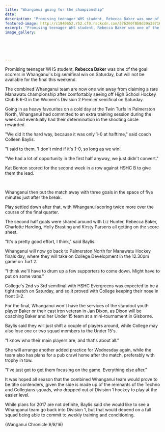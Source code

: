 ```yaml
---
title: "Whanganui going for the championship"
date: 
description: "Promising teenager WHS student, Rebecca Baker was one of the goal scorers in Whanganui's big semifinal win on Saturday, but will not be available for the final this weekend..."
featured-image: http://c1940652.r52.cf0.rackcdn.com/57b260f0b8d39a20710013a9/Rebecca.jpg
excerpt: "Promising teenager WHS student, Rebecca Baker was one of the goal scorers in Whanganui's big semifinal win on Saturday, but will not be available for the final this weekend..."
image_gallery:
    
    
    
    
    
---
```


<p>Promising teenager WHS student, <strong>Rebecca Baker</strong> was one of the goal scorers in Whanganui's big semifinal win on Saturday, but will not be available for the final this weekend.</p>
<p>The combined Whanganui team are now one win away from claiming a rare Manawatu championship after comfortably seeing off High School Hockey Club B 6-0 in the Women's Division 2 Premier semifinal on Saturday.</p>
<p>Going in as heavy favourites on a cold day at the Twin Turfs in Palmerston North, Whanganui had committed to an extra training session during the week and eventually had their determination in the shooting circle rewarded.</p>
<p>"We did it the hard way, because it was only 1-0 at halftime," said coach Colleen Baylis.</p>
<p>"I said to them, 'I don't mind if it's 1-0, so long as we win'.</p>
<p>"We had a lot of opportunity in the first half anyway, we just didn't convert."</p>
<p>Kat Benton scored for the second week in a row against HSHC B to give them the lead.</p>
<div id="DivContentRect" class="advert">&nbsp;</div>
<p>Whanganui then put the match away with three goals in the space of five minutes just after the break.</p>
<p>Play settled down after that, with Whanganui scoring twice more over the course of the final quarter.</p>
<p>The second half goals were shared around with Liz Hunter, Rebecca Baker, Charlotte Harding, Holly Brasting and Kirsty Parsons all getting on the score sheet.</p>
<p>"It's a pretty good effort, I think," said Baylis.</p>
<p>Whanganui will now go back to Palmerston North for Manawatu Hockey finals day, where they will take on College Development in the 12.30pm game on Turf 2.</p>
<p>"I think we'll have to drum up a few supporters to come down. Might have to put on some vans."</p>
<p>College's 2nd vs 3rd semifinal with HSHC Evergreens was expected to be a tight match on Saturday, and so it proved with College keeping their nose in front 3-2.</p>
<p>For the final, Whanganui won't have the services of the standout youth player Baker or their cast iron veteran in Jan Dixon, as Dixon will be coaching Baker and her Under 15 team at a mini-tournament in Gisborne.</p>
<p>Baylis said they will just shift a couple of players around, while College may also lose one or two squad members to the Under 15's.</p>
<p>"I know who their main players are, and that's about all."</p>
<p>She will arrange another added practice for Wednesday again, while the team also has plans for a pub crawl home after the match, preferably with trophy in tow.</p>
<p>"I've just got to get them focusing on the game. Everything else after."</p>
<p>It was hoped all season that the combined Whanganui team would prove to be title contenders, given the side is made up of the remnants of the Techno and Collegians squads, who dropped out of Division 1 hockey to play at the easier level.</p>
<p>While plans for 2017 are not definite, Baylis said she would like to see a Whanganui team go back into Division 1, but that would depend on a full squad being able to commit to weekly training and conditioning.</p>
<p>(Wanganui Chronicle 8/8/16)</p>

